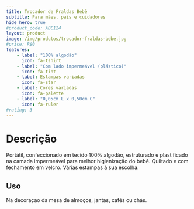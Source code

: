 ```yaml
---
title: Trocador de Fraldas Bebê
subtitle: Para mães, pais e cuidadores
hide_hero: true
#product_code: ABC124
layout: product
image: /img/produtos/trocador-fraldas-bebe.jpg
#price: R$0
features:
    - label: "100% algodão"
      icon: fa-tshirt
    - label: "Com lado impermeável (plástico)"
      icon: fa-tint
    - label: Estampas variadas
      icon: fa-star
    - label: Cores variadas
      icon: fa-palette
    - label: "0,05cm L x 0,50cm C"
      icon: fa-ruler
#rating: 3
---
```

# Descrição
Portátil, confeccionado em tecido 100% algodão, estruturado e plastificado na camada impermeável para melhor higienização do bebê.
Quiltado e com fechamento em velcro. Várias estampas à sua escolha.

## Uso
Na decoraçao da mesa de almoços, jantas, cafés ou chás.
